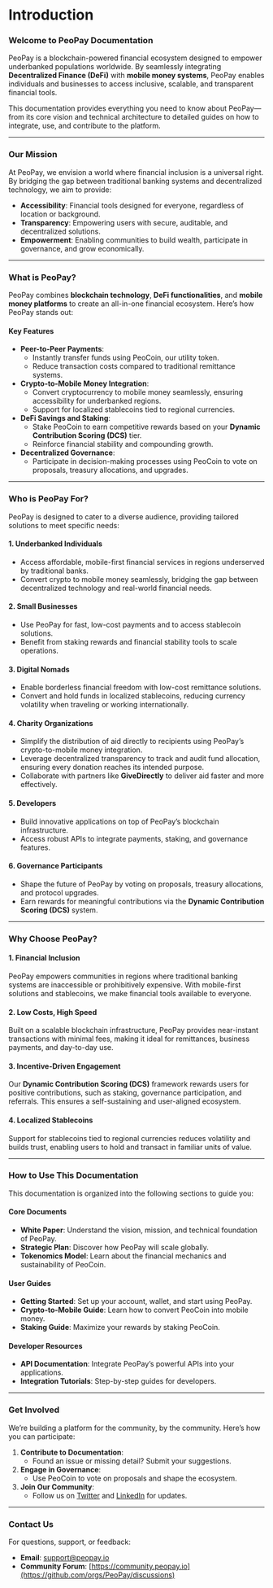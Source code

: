 # Introduction

### **Welcome to PeoPay Documentation**

PeoPay is a blockchain-powered financial ecosystem designed to empower underbanked populations worldwide. By seamlessly integrating **Decentralized Finance (DeFi)** with **mobile money systems**, PeoPay enables individuals and businesses to access inclusive, scalable, and transparent financial tools.

This documentation provides everything you need to know about PeoPay—from its core vision and technical architecture to detailed guides on how to integrate, use, and contribute to the platform.

***

### **Our Mission**

At PeoPay, we envision a world where financial inclusion is a universal right. By bridging the gap between traditional banking systems and decentralized technology, we aim to provide:

* **Accessibility**: Financial tools designed for everyone, regardless of location or background.
* **Transparency**: Empowering users with secure, auditable, and decentralized solutions.
* **Empowerment**: Enabling communities to build wealth, participate in governance, and grow economically.

***

### **What is PeoPay?**

PeoPay combines **blockchain technology**, **DeFi functionalities**, and **mobile money platforms** to create an all-in-one financial ecosystem. Here’s how PeoPay stands out:

#### **Key Features**

* **Peer-to-Peer Payments**:
  * Instantly transfer funds using PeoCoin, our utility token.
  * Reduce transaction costs compared to traditional remittance systems.
* **Crypto-to-Mobile Money Integration**:
  * Convert cryptocurrency to mobile money seamlessly, ensuring accessibility for underbanked regions.
  * Support for localized stablecoins tied to regional currencies.
* **DeFi Savings and Staking**:
  * Stake PeoCoin to earn competitive rewards based on your **Dynamic Contribution Scoring (DCS)** tier.
  * Reinforce financial stability and compounding growth.
* **Decentralized Governance**:
  * Participate in decision-making processes using PeoCoin to vote on proposals, treasury allocations, and upgrades.

***

### **Who is PeoPay For?**

PeoPay is designed to cater to a diverse audience, providing tailored solutions to meet specific needs:

#### **1. Underbanked Individuals**

* Access affordable, mobile-first financial services in regions underserved by traditional banks.
* Convert crypto to mobile money seamlessly, bridging the gap between decentralized technology and real-world financial needs.

#### **2. Small Businesses**

* Use PeoPay for fast, low-cost payments and to access stablecoin solutions.
* Benefit from staking rewards and financial stability tools to scale operations.

#### **3. Digital Nomads**

* Enable borderless financial freedom with low-cost remittance solutions.
* Convert and hold funds in localized stablecoins, reducing currency volatility when traveling or working internationally.

#### **4. Charity Organizations**

* Simplify the distribution of aid directly to recipients using PeoPay’s crypto-to-mobile money integration.
* Leverage decentralized transparency to track and audit fund allocation, ensuring every donation reaches its intended purpose.
* Collaborate with partners like **GiveDirectly** to deliver aid faster and more effectively.

#### **5. Developers**

* Build innovative applications on top of PeoPay’s blockchain infrastructure.
* Access robust APIs to integrate payments, staking, and governance features.

#### **6. Governance Participants**

* Shape the future of PeoPay by voting on proposals, treasury allocations, and protocol upgrades.
* Earn rewards for meaningful contributions via the **Dynamic Contribution Scoring (DCS)** system.

***

### **Why Choose PeoPay?**

#### **1. Financial Inclusion**

PeoPay empowers communities in regions where traditional banking systems are inaccessible or prohibitively expensive. With mobile-first solutions and stablecoins, we make financial tools available to everyone.

#### **2. Low Costs, High Speed**

Built on a scalable blockchain infrastructure, PeoPay provides near-instant transactions with minimal fees, making it ideal for remittances, business payments, and day-to-day use.

#### **3. Incentive-Driven Engagement**

Our **Dynamic Contribution Scoring (DCS)** framework rewards users for positive contributions, such as staking, governance participation, and referrals. This ensures a self-sustaining and user-aligned ecosystem.

#### **4. Localized Stablecoins**

Support for stablecoins tied to regional currencies reduces volatility and builds trust, enabling users to hold and transact in familiar units of value.

***

### **How to Use This Documentation**

This documentation is organized into the following sections to guide you:

#### **Core Documents**

* **White Paper**: Understand the vision, mission, and technical foundation of PeoPay.
* **Strategic Plan**: Discover how PeoPay will scale globally.
* **Tokenomics Model**: Learn about the financial mechanics and sustainability of PeoCoin.

#### **User Guides**

* **Getting Started**: Set up your account, wallet, and start using PeoPay.
* **Crypto-to-Mobile Guide**: Learn how to convert PeoCoin into mobile money.
* **Staking Guide**: Maximize your rewards by staking PeoCoin.

#### **Developer Resources**

* **API Documentation**: Integrate PeoPay’s powerful APIs into your applications.
* **Integration Tutorials**: Step-by-step guides for developers.

***

### **Get Involved**

We’re building a platform for the community, by the community. Here’s how you can participate:

1. **Contribute to Documentation**:
   * Found an issue or missing detail? Submit your suggestions.
2. **Engage in Governance**:
   * Use PeoCoin to vote on proposals and shape the ecosystem.
3. **Join Our Community**:
   * Follow us on [Twitter](https://twitter.com/peopay) and [LinkedIn](https://linkedin.com/company/peopay) for updates.

***

### **Contact Us**

For questions, support, or feedback:

* **Email**: [support@peopay.io](mailto:support@peopay.io)
* **Community Forum**: [https://community.peopay.io](https://github.com/orgs/PeoPay/discussions)
